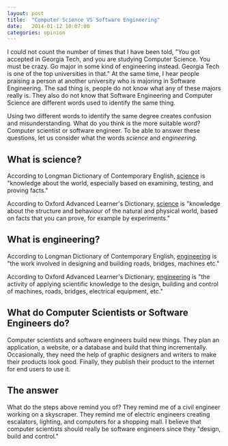 ```yaml
---
layout: post
title:  "Computer Science VS Software Engineering"
date:   2014-01-12 10:07:00
categories: opinion
---
```


I could not count the number of times that I have been told, "You got accepted in Georgia Tech, and you are studying Computer Science. You must be crazy. Go major in some kind of engineering instead. Georgia Tech is one of the top universities in that." At the same time, I hear people praising a person at another university who is majoring in Software Engineering. The sad thing is, people do not know what any of these majors really is. They also do not know that Software Engineering and Computer Science are different words used to identify the same thing.

Using two different words to identify the same degree creates confusion and misunderstanding. What do you think is the more suitable word? Computer scientist or software engineer. To be able to answer these questions, let us consider what the words *science* and *engineering*.

What is science?
----------------
According to Longman Dictionary of Contemporary English, [science][longman-science] is "knowledge about the world, especially based on examining, testing, and proving facts."

According to Oxford Advanced Learner's Dictionary, [science][oxford-science] is "knowledge about the structure and behaviour of the natural and physical world, based on facts that you can prove, for example by experiments."

What is engineering?
--------------------
According to Longman Dictionary of Contemporary English, [engineering][longman-engineering] is "the work involved in designing and building roads, bridges, machines etc."

According to Oxford Advanced Learner's Dictionary, [engineering][oxford-engineering] is "the activity of applying scientific knowledge to the design, building and control of machines, roads, bridges, electrical equipment, etc."

What do Computer Scientists or Software Engineers do?
-----------------------------------------------------
Computer scientists and software engineers build new things. They plan an application, a website, or a database and build that thing incrementally. Occasionally, they need the help of graphic designers and writers to make their products look good. Finally, they publish their product to the internet for end users to use it.

The answer
----------
What do the steps above remind you of? They remind me of a civil engineer working on a skyscraper. They remind me of electric engineers creating escalators, lighting, and computers for a shopping mall. I believe that computer scientists should really be software engineers since they "design, build and control."

[longman-science]: http://www.ldoceonline.com/dictionary/science
[oxford-science]: http://oald8.oxfordlearnersdictionaries.com/dictionary/science
[longman-engineering]: http://www.ldoceonline.com/dictionary/engineering
[oxford-engineering]: http://oald8.oxfordlearnersdictionaries.com/dictionary/engineering